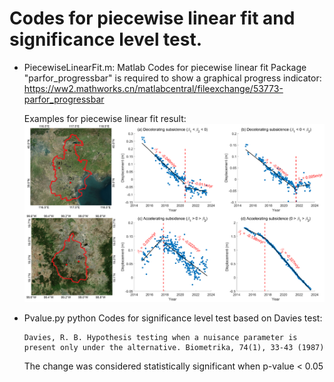 # Codes for piecewise linear fit and significance level test.

- PiecewiseLinearFit.m: Matlab Codes for piecewise linear fit
Package "parfor_progressbar" is required to show a graphical progress indicator: https://ww2.mathworks.cn/matlabcentral/fileexchange/53773-parfor_progressbar

  Examples for piecewise linear fit result:
  ![image](https://github.com/LandSinking/GlobalUrbanSubsidence/blob/main/pic/piecewisefit.tif)


- Pvalue.py python Codes for significance level test based on Davies test:
  <pre><code>Davies, R. B. Hypothesis testing when a nuisance parameter is present only under the alternative. Biometrika, 74(1), 33-43 (1987)</code></pre>
  The change was considered statistically significant when p-value < 0.05
  
